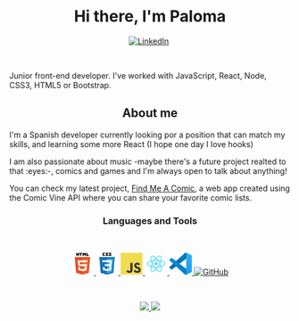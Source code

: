 <p>
  <h1 align="center">Hi there, I'm Paloma</h1>
</p>

<p align="center">
<a href="https://www.linkedin.com/in/paloma-borro-santos-697301b2"><img src="https://img.shields.io/badge/linkedin-%230077B5.svg?&style=for-the-badge&logo=linkedin&logoColor=white" alt="LinkedIn" /></a>&nbsp;
</p>
<br />

<p>Junior front-end developer. I've worked with JavaScript, React, Node, CSS3, HTML5 or Bootstrap.</p>

<p>
  <h2 align="center">About me</h2>
</p>

<p>I'm a Spanish developer currently looking por a position that can match my skills, and learning some more React (I hope one day I love hooks)</p>
<p>I am also passionate about music -maybe there's a future project realted to that :eyes:-, comics and games and I'm always open to talk about anything!</p>
<p>You can check my latest project, <a href="https://find-me-a-comic.herokuapp.com/">Find Me A Comic</a>, a web app created using the Comic Vine API where you can share your favorite comic lists.</p>

<p>
  <h3 align="center"> Languages and Tools</h3>
</p>
<br />
  <p align="center">
  <a href="https://developer.mozilla.org/en-US/docs/Web/HTML" target="_blank"> <img src="https://raw.githubusercontent.com/devicons/devicon/master/icons/html5/html5-original-wordmark.svg" alt="html5" width="40" height="40"/> </a>
  <a href="https://developer.mozilla.org/en-US/docs/Web/CSS" target="_blank"> <img src="https://raw.githubusercontent.com/devicons/devicon/master/icons/css3/css3-original-wordmark.svg" alt="css3" width="40" height="40"/> </a>
  <a href="https://developer.mozilla.org/en-US/docs/Web/JavaScript" target="_blank"> <img src="https://raw.githubusercontent.com/devicons/devicon/master/icons/javascript/javascript-original.svg" alt="javascript" width="40" height="40"/> </a>
  <a href="https://reactjs.org/" target="_blank"> <img src="https://raw.githubusercontent.com/github/explore/80688e429a7d4ef2fca1e82350fe8e3517d3494d/topics/react/react.png" alt="react" width="40" height="40"/> </a>
  <a href="https://code.visualstudio.com/" target="_blank"> <img alt="Visual Studio Code" width="40px" src="https://raw.githubusercontent.com/github/explore/80688e429a7d4ef2fca1e82350fe8e3517d3494d/topics/visual-studio-code/visual-studio-code.png" />
  <a href="https://github.com/" target="_blank"> <img alt="GitHub" width="40px" src="https://github.com/YuriDevAT/YuriDevAT/blob/main/github_.png" />
</p>

<br />
<p align="center">
<img src="https://github-readme-stats.vercel.app/api?username=palomaborro&theme=radical&show_icons=true" width="450"/>
<img src="https://github-readme-stats.vercel.app/api/top-langs/?username=palomaborro&layout=compact&theme=radical" width="400" />
</p>
